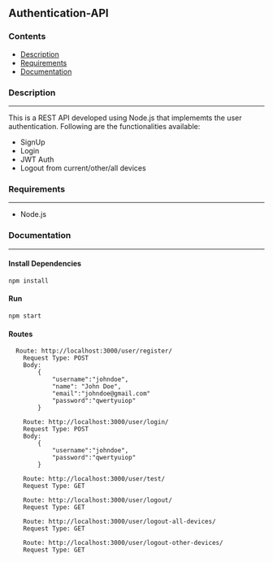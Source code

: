 ## Authentication-API

### Contents
* [Description](#Description)
* [Requirements](#Requirements)
* [Documentation](#Documentation)

### Description
----
This is a REST API developed using Node.js that implememts the user authentication. Following are the functionalities available:

* SignUp
* Login
* JWT Auth
* Logout from current/other/all devices


### Requirements
----
* Node.js

### Documentation
----

#### Install Dependencies
```
npm install
```

#### Run
```
npm start
```

#### Routes
```
  Route: http://localhost:3000/user/register/
    Request Type: POST
    Body:
        {
            "username":"johndoe",
            "name": "John Doe",
            "email":"johndoe@gmail.com"
            "password":"qwertyuiop"
        }
```
```
    Route: http://localhost:3000/user/login/
    Request Type: POST
    Body:
        {
            "username":"johndoe",
            "password":"qwertyuiop"
        }
```
```
    Route: http://localhost:3000/user/test/
    Request Type: GET
```
```
    Route: http://localhost:3000/user/logout/
    Request Type: GET
```
```
    Route: http://localhost:3000/user/logout-all-devices/
    Request Type: GET
```
```
    Route: http://localhost:3000/user/logout-other-devices/
    Request Type: GET
```
